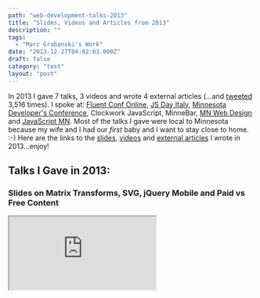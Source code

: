 ```yaml
---
path: "web-development-talks-2013"
title: "Slides, Videos and Articles from 2013"
description: ""
tags: 
  - "Marc Grabanski's Work"
date: "2013-12-27T04:02:03.000Z"
draft: false
category: "test"
layout: "post"
---
```


In 2013 I gave 7 talks, 3 videos and wrote 4 external articles (...and [tweeted](http://twitter.com/1marc) 3,516 times). I spoke at: [Fluent Conf Online](http://oreillynet.com/pub/e/2969), [JS Day Italy](http://2013.jsday.it), [Minnesota Developer's Conference](http://mdc.ilmservice.com/), Clockwork JavaScript, MinneBar, [MN Web Design](http://www.meetup.com/mn-web-design/events/95185932/) and [JavaScript MN](http://www.meetup.com/JavaScriptMN/events/128471632/). Most of the talks I gave were local to Minnesota because my wife and I had our *first* baby and I want to stay close to home. :-) Here are the links to the [slides](http://marcgrabanski.com/web-development-talks-2013/#slides), [videos](http://marcgrabanski.com/web-development-talks-2013/#videos) and [external articles](http://marcgrabanski.com/web-development-talks-2013/#external-articles) I wrote in 2013...enjoy!

## Talks I Gave in 2013:
### Slides on Matrix Transforms, SVG, jQuery Mobile and Paid vs Free Content
<iframe src="http://www.slideshare.net/slideshow/embed_code/27707793">
[CSS/SVG Matrix Transforms](http://www.slideshare.net/1Marc/css-and-svg-matrix-transforms) - contains demos on matrix and matrix3d proprieties the low-level transform API.

<iframe src="http://www.slideshare.net/slideshow/embed_code/12708775">
[SVG and RaphaelJS](http://www.slideshare.net/1Marc/svg-and-raphael-js) - introduction to SVG (Scalable Vector Graphics) and overview of RaphaelJS. Also includes some other projects in the end.

<iframe src="http://www.slideshare.net/slideshow/embed_code/12708778">
[Introduction to jQuery Mobile - Web Delivery for ALL](http://www.slideshare.net/1Marc/jquery-mobile-12708778) - talk covering the benefits of the jQuery Mobile project.

<iframe src="http://www.slideshare.net/slideshow/embed_code/21614912">
[Free vs Paid Content](http://www.slideshare.net/1Marc/open-sourcebloggingfreevspaid) - covers the death of my personal free work and how I'm building in sustainability into my efforts now.

## Videos I'm in from 2013:
### Videos of my talks on jQuery Mobile and SVG as well as a Q&A with jQuery Team Members
<iframe src="http://www.youtube.com/watch?v=DIA4qJCTeYI">

[Introduction to jQuery Mobile - Web Delivery for ALL](http://www.youtube.com/watch?v=DIA4qJCTeYI) - video of my talk covering the philosophy and reasons for using jQuery mobile.

<iframe src="https://www.youtube.com/watch?v=5426AbD7-z0">

[Fireside Chat with Karl Swedberg and Scott Gonzalez](https://www.youtube.com/watch?v=5426AbD7-z0) - G+ hangout video covering questions and answers all things jQuery with Karl and Scott LIVE with questions asked by Frontend Masters members.

<iframe src="http://www.youtube.com/watch?v=ECUhNrlyTkE">
[SVG and RaphaelJS](http://www.youtube.com/watch?v=ECUhNrlyTkE) - Introduction to SVG and RaphaelJS - video of my talk on SVG (Scalable Vector Graphics) and RaphaelJS API.

## External Articles I wrote in 2013:
### Backbone.JS Rendering Perf, 5 Reasons to Use jQuery Mobile, Paid vs Free Content and Why I Choose Front-End Development
** [Backbone.JS Rendering Performance](http://blog.sprint.ly/post/42929468986/web-ui-rendering-performance) - article I wrote advocating batch DOM rendering on requestAnimationFrame for high performance rendering. ** [5 Reasons to Use jQuery Mobile](http://www.creativebloq.com/jquery/five-reasons-use-jquery-mobile-4135691) - article I wrote for .NET magazine (now Creative Bloq) which is a spin off of my talk on jQuery Mobile. ** [What I learned from building a career driven by an “everything should be free” idealism](https://medium.com/what-i-learned-building/be97720fedee) - article along the lines of the talk I gave on paid vs free content. ** Quora answer to ["Why did you choose a career in front-end or back-end development?](https://www.quora.com/Web-Development-Why-did-you-choose-a-career-in-front-end-or-back-end-development/answer/Marc-Grabanski)